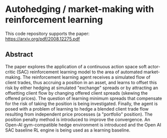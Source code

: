 # Autohedging / market-making with reinforcement learning
This code repository supports the paper: https://arxiv.org/pdf/2008.12275.pdf

## Abstract
The paper explores the application of a continuous action space soft actor-critic (SAC) reinforcement learning model to the area of automated market-making. The reinforcement learning agent receives a simulated flow of client trades, thus accruing a position in an asset, and learns to offset this risk by either hedging at simulated "exchange" spreads or by attracting an offsetting client flow by changing offered client spreads (skewing the offered prices). The question of learning minimum spreads that compensate for the risk of taking the position is being investigated. Finally, the agent is posed with a problem of learning to hedge a blended client trade flow resulting from independent price processes (a "portfolio" position). The position penalty method is introduced to improve the convergence. An Open-AI gym-compatible hedge environment is introduced and the Open AI SAC baseline RL engine is being used as a learning baseline.

